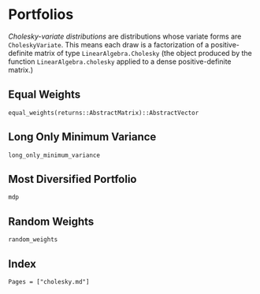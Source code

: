 # Portfolios

*Cholesky-variate distributions* are distributions whose variate forms are `CholeskyVariate`. This means each draw is a factorization of a positive-definite matrix of type `LinearAlgebra.Cholesky` (the object produced by the function `LinearAlgebra.cholesky` applied to a dense positive-definite matrix.)

## Equal Weights

```@docs
equal_weights(returns::AbstractMatrix)::AbstractVector
```
## Long Only Minimum Variance

```@docs
long_only_minimum_variance
```
## Most Diversified Portfolio

```@docs
mdp
```
## Random Weights

```@docs
random_weights
```

## Index

```@index
Pages = ["cholesky.md"]
```